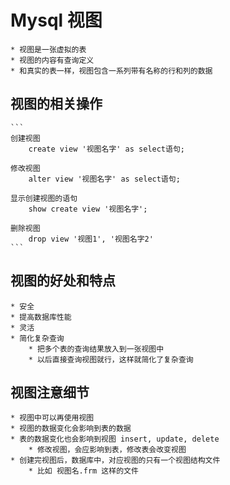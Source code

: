 # Mysql 视图
	* 视图是一张虚拟的表
	* 视图的内容有查询定义
	* 和真实的表一样，视图包含一系列带有名称的行和列的数据

## 视图的相关操作
	```
	创建视图
		create view '视图名字' as select语句;

	修改视图
		alter view '视图名字' as select语句;

	显示创建视图的语句
		show create view '视图名字';

	删除视图
		drop view '视图1', '视图名字2'
	```


## 视图的好处和特点
	* 安全
	* 提高数据库性能
	* 灵活
	* 简化复杂查询
		* 把多个表的查询结果放入到一张视图中
		* 以后直接查询视图就行，这样就简化了复杂查询


## 视图注意细节
	* 视图中可以再使用视图
	* 视图的数据变化会影响到表的数据
	* 表的数据变化也会影响到视图 insert, update, delete
		* 修改视图，会应影响到表，修改表会改变视图
	* 创建完视图后，数据库中，对应视图的只有一个视图结构文件
		* 比如 视图名.frm 这样的文件